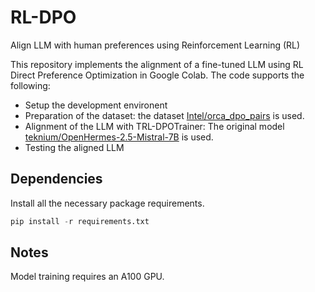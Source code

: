 # RL-DPO
Align LLM with human preferences using Reinforcement Learning (RL)

This repository implements the alignment of a fine-tuned LLM using RL Direct Preference Optimization in Google Colab. 
The code supports the following:

- Setup the development environent
- Preparation of the dataset: the dataset [Intel/orca_dpo_pairs](https://huggingface.co/datasets/Intel/orca_dpo_pairs) is used.
- Alignment of the LLM with TRL-DPOTrainer: The original model [teknium/OpenHermes-2.5-Mistral-7B](https://huggingface.co/teknium/OpenHermes-2.5-Mistral-7B) is used.
- Testing the aligned LLM

## Dependencies
Install all the necessary package requirements.

````python
pip install -r requirements.txt
````

## Notes
Model training requires an A100 GPU. 


